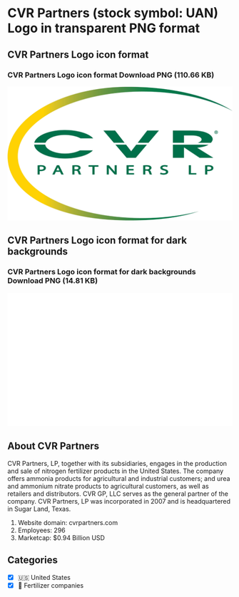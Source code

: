 # CVR Partners (stock symbol: UAN) Logo in transparent PNG format

## CVR Partners Logo icon format

### CVR Partners Logo icon format Download PNG (110.66 KB)

![CVR Partners Logo icon format Download PNG (110.66 KB)](/img/orig/UAN-aff8f449.png)

## CVR Partners Logo icon format for dark backgrounds

### CVR Partners Logo icon format for dark backgrounds Download PNG (14.81 KB)

![CVR Partners Logo icon format for dark backgrounds Download PNG (14.81 KB)](/img/orig/UAN.D-8b2176b2.png)

## About CVR Partners

CVR Partners, LP, together with its subsidiaries, engages in the production and sale of nitrogen fertilizer products in the United States. The company offers ammonia products for agricultural and industrial customers; and urea and ammonium nitrate products to agricultural customers, as well as retailers and distributors. CVR GP, LLC serves as the general partner of the company. CVR Partners, LP was incorporated in 2007 and is headquartered in Sugar Land, Texas.

1. Website domain: cvrpartners.com
2. Employees: 296
3. Marketcap: $0.94 Billion USD


## Categories
- [x] 🇺🇸 United States
- [x] 🌱 Fertilizer companies

